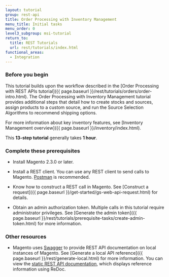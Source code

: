```yaml
---
layout: tutorial
group: rest-api
title: Order Processing with Inventory Management
menu_title: Initial tasks
menu_order: 0
level3_subgroup: msi-tutorial
return_to:
  title: REST Tutorials
  url: rest/tutorials/index.html
functional_areas:
  - Integration
---
```


### Before you begin


This tutorial builds upon the workflow described in the [Order Processing with REST APIs tutorial]({{ page.baseurl }}/rest/tutorials/orders/order-intro.html). The Order Processing with Inventory Management tutorial provides additional steps that detail how to create stocks and sources, assign products to a custom source, and run the Source Selection Algorithms to recommend shipping options.

For more information about key inventory features, see [Inventory Management overview]({{ page.baseurl }}/inventory/index.html).

This **13-step tutorial** generally takes **1 hour**.

### Complete these prerequisites

*  Install Magento 2.3.0 or later.

*  Install a REST client. You can use any REST client to send calls to Magento. [Postman](https://www.getpostman.com/) is recommended.

*  Know how to construct a REST call in Magento. See [Construct a request]({{ page.baseurl }}/get-started/gs-web-api-request.html) for details.

*  Obtain an admin authorization token. Multiple calls in this tutorial require administrator privileges. See [Generate the admin token]({{ page.baseurl }}/rest/tutorials/prerequisite-tasks/create-admin-token.html) for more information.

### Other resources

*  Magento uses [Swagger](https://swagger.io) to provide REST API documentation on local instances of Magento. See [Generate a local API reference]({{ page.baseurl }}/rest/generate-local.html) for more information. You can view the [static REST API documentation]({{site.baseurl}}/redoc/{{page.guide_version}}/), which displays reference information using ReDoc.

